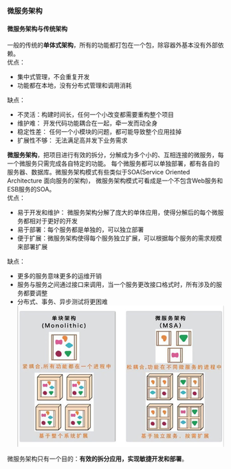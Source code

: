 ### 微服务架构

#### 微服务架构与传统架构
一般的传统的**单体式架构**，所有的功能都打包在一个包，除容器外基本没有外部依赖。<br/>
优点：<br/>
* 集中式管理，不会重复开发
* 功能都在本地，没有分布式管理和调用消耗

缺点：<br/>
* 不灵活：构建时间长，任何一个小改变都需要重构整个项目
* 维护难： 开发代码功能耦合在一起，牵一发而动全身
* 稳定性差： 任何一个小模块的问题，都可能导致整个应用挂掉
* 扩展性不够： 无法满足高并发下业务需求<br/>

**微服务架构**，把项目进行有效的拆分，分解成为多个小的、互相连接的微服务，每一个微服务只需完成各自特定的功能。
每个微服务都可以单独部署，都有各自的服务器、数据库。微服务架构模式有些类似于SOA(Service Oriented Architecture 面向服务的架构)，
微服务架构模式可看成是一个不包含Web服务和ESB服务的SOA。<br/>
优点：<br/>
* 易于开发和维护： 微服务架构分解了庞大的单体应用，使得分解后的每个微服务都相对于更好的开发
* 易于部署：每个服务都是单独的，可以独立部署
* 便于扩展：微服务架构使得每个服务独立扩展，可以根据每个服务的需求规模来部署扩展

缺点：<br/>
* 更多的服务意味更多的运维开销
* 服务与服务之间通过接口来调用，当一个服务更改接口格式时，所有涉及的服务都要调整
* 分布式、事务、异步测试将更困难<br/>
![image](https://github.com/Egnaxela/java_journey_learning/blob/master/img/7a86bd06-8a80-4626-8327-e56c2a164a91.jpg)

微服务架构只有一个目的：**有效的拆分应用，实现敏捷开发和部署**。
